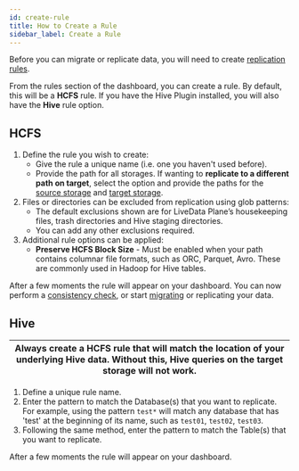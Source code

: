 ```yaml
---
id: create-rule
title: How to Create a Rule
sidebar_label: Create a Rule
---
```


Before you can migrate or replicate data, you will need to create [replication rules](../reference/concepts/concepts_replication_rules.md).

From the rules section of the dashboard, you can create a rule. By default, this will be a **HCFS** rule. If you have the Hive Plugin installed, you will also have the **Hive** rule option.

## HCFS

1. Define the rule you wish to create:
   - Give the rule a unique name (i.e. one you haven't used before).
   - Provide the path for all storages. If wanting to **replicate to a different path on target**, select the option and provide the paths for the [source storage](../glossary/s.md#source) and [target storage](../glossary/t.md#target).
1. Files or directories can be excluded from replication using glob patterns:
   - The default exclusions shown are for LiveData Plane’s housekeeping files, trash directories and Hive staging directories.
   - You can add any other exclusions required.
1. Additional rule options can be applied:
   - **Preserve HCFS Block Size** - Must be enabled when your path contains columnar file formats, such as ORC, Parquet, Avro. These are commonly used in Hadoop for Hive tables.

After a few moments the rule will appear on your dashboard.
You can now perform a [consistency check](./consistency-check.md), or start [migrating](./migration.md) or replicating your data.

## Hive

|Always create a HCFS rule that will match the location of your underlying Hive data. Without this, Hive queries on the target storage will not work.|
|---|

1. Define a unique rule name.
1. Enter the pattern to match the Database(s) that you want to replicate. For example, using the pattern `test*` will match any database that has 'test' at the beginning of its name, such as `test01`, `test02`, `test03`.
1. Following the same method, enter the pattern to match the Table(s) that you want to replicate.

After a few moments the rule will appear on your dashboard.
